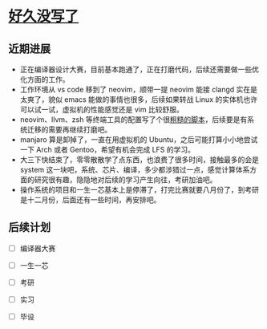 # [好久没写了](https://github.com/HuJJ-NB/HuJJ-NB/issues/20)

## 近期进展

- 正在编译器设计大赛，目前基本跑通了，正在打磨代码，后续还需要做一些优化方面的工作。
- 工作环境从 vs code 移到了 neovim，顺带一提 neovim 能接 clangd 实在是太爽了，貌似 emacs 能做的事情也很多，后续如果转战 Linux 的实体机也许可以试一试，虚拟机的性能感觉还是 vim 比较舒服。
- neovim、llvm、zsh 等终端工具的配置写了个很[粗糙的脚本](https://github.com/HuJJ-NB/custom_config)，后续要是有系统迁移的需要再继续打磨吧。
- manjaro 算是卸掉了，一直在用虚拟机的 Ubuntu，之后可能打算小小地尝试一下 Arch 或者 Gentoo，希望有机会完成 LFS 的学习。
- 大三下快结束了，零零散散学了点东西，也浪费了很多时间，接触最多的会是 system 这一块吧，系统、芯片、编译，多少都涉猎过一点，感觉计算体系方面的研究很有趣，隐隐地对后续的学习产生向往，考研加油吧。
- 操作系统的项目和一生一芯基本上是停滞了，打完比赛就要八月份了，到考研是十二月份，后面还有一些时间，再安排吧。

## 后续计划

- [ ] 编译器大赛
- [ ] 一生一芯
- [ ] 考研
- [ ] 实习
- [ ] 毕设

